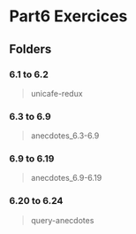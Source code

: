 # Part6 Exercices

## Folders

### 6.1 to 6.2
> unicafe-redux

### 6.3 to 6.9
> anecdotes_6.3-6.9

### 6.9 to 6.19
> anecdotes_6.9-6.19

### 6.20 to 6.24
> query-anecdotes
